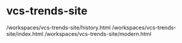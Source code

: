 # vcs-trends-site
/workspaces/vcs-trends-site/history.html
/workspaces/vcs-trends-site/index.html
/workspaces/vcs-trends-site/modern.html
